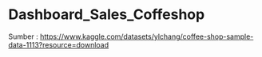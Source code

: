 # Dashboard_Sales_Coffeshop
Sumber : https://www.kaggle.com/datasets/ylchang/coffee-shop-sample-data-1113?resource=download
